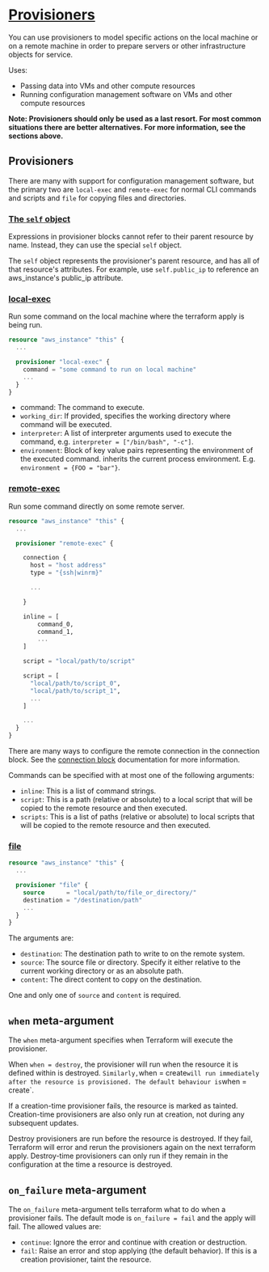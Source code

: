# [Provisioners](https://developer.hashicorp.com/terraform/language/resources/provisioners/syntax)

You can use provisioners to model specific actions on the local machine or on a
remote machine in order to prepare servers or other infrastructure objects for service.

Uses:

- Passing data into VMs and other compute resources
- Running configuration management software on VMs and other compute resources

**Note: Provisioners should only be used as a last resort. For most common
situations there are better alternatives. For more information, see the
sections above.**

## Provisioners

There are many with support for configuration management software, but the
primary two are  `local-exec` and `remote-exec` for normal CLI commands and scripts and
`file` for copying files and directories.

### [The `self` object](https://developer.hashicorp.com/terraform/language/resources/provisioners/syntax#the-self-object)

Expressions in provisioner blocks cannot refer to their parent resource by name.
Instead, they can use the special `self` object.

The `self` object represents the provisioner's parent resource, and has all of
that resource's attributes. For example, use `self.public_ip` to reference an
aws_instance's public_ip attribute.

### [local-exec](https://developer.hashicorp.com/terraform/language/resources/provisioners/local-exec)

Run some command on the local machine where the terraform apply is being run.

```terraform
resource "aws_instance" "this" {
  ...

  provisioner "local-exec" {
    command = "some command to run on local machine"
    ...
  }
}
```

- command: The command to execute.
- `working_dir`: If provided, specifies the working directory where command will
  be executed.
- `interpreter`: A list of interpreter arguments used to execute the command,
  e.g. `interpreter = ["/bin/bash", "-c"]`.
- `environment`: Block of key value pairs representing the environment of the
  executed command. inherits the current process environment. E.g.
  `environment = {FOO = "bar"}`.

### [remote-exec](https://developer.hashicorp.com/terraform/language/resources/provisioners/remote-exec)

Run some command directly on some remote server.

```terraform
resource "aws_instance" "this" {
  ...

  provisioner "remote-exec" {

    connection {
      host = "host address"
      type = "{ssh|winrm}"

      ...

    }

    inline = [
        command_0,
        command_1,
        ...
    ]

    script = "local/path/to/script"

    script = [
      "local/path/to/script_0",
      "local/path/to/script_1",
      ...
    ]

    ...
  }
}
```

There are many ways to configure the remote connection in the connection block.
See the
[connection block](https://developer.hashicorp.com/terraform/language/resources/provisioners/connection)
documentation for more information.

Commands can be specified with at most one of the following arguments:

- `inline`: This is a list of command strings.
- `script`: This is a path (relative or absolute) to a local script that will
  be copied to the remote resource and then executed.
- `scripts`: This is a list of paths (relative or absolute) to local scripts
  that will be copied to the remote resource and then executed.

### [file](https://developer.hashicorp.com/terraform/language/resources/provisioners/file)

```terraform
resource "aws_instance" "this" {
  ...

  provisioner "file" {
    source      = "local/path/to/file_or_directory/"
    destination = "/destination/path"
    ...
  }
}
```

The arguments are:

- `destination`: The destination path to write to on the remote system.
- `source`: The source file or directory. Specify it either relative to the current working directory or as an absolute path.
- `content`: The direct content to copy on the destination.

One and only one of `source` and `content` is required.

## `when` meta-argument

The `when` meta-argument specifies when Terraform will execute the provisioner.

When `when = destroy`, the provisioner will run when the resource it is defined
within is destroyed. `Similarly,`when = create` will run immediately after the
resource is provisioned. The default behaviour is `when = create`.

If a creation-time provisioner fails, the resource is marked as tainted.
Creation-time provisioners are also only run at creation, not during any
subsequent updates.

Destroy provisioners are run before the resource is destroyed. If they fail,
Terraform will error and rerun the provisioners again on the next terraform apply.
Destroy-time provisioners can only run if they remain in the configuration at the
time a resource is destroyed.

## `on_failure` meta-argument

The `on_failure` meta-argument tells terraform what to do when a provisioner
fails. The default mode  is `on_failure = fail` and the apply will fail. The allowed
values are:

- `continue`: Ignore the error and continue with creation or destruction.
- `fail`: Raise an error and stop applying (the default behavior). If this is a creation
  provisioner, taint the resource.
